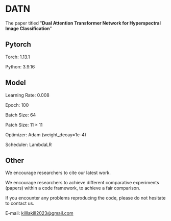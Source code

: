 # DATN

The paper titled "**Dual Attention Transformer Network for Hyperspectral Image Classification**" 

## Pytorch
Torch: 1.13.1

Python: 3.9.16
 
## Model
Learning Rate: 0.008

Epoch: 100

Batch Size: 64

Patch Size: $11\times11$

Optimizer: Adam (weight_decay=1e-4)

Scheduler: LambdaLR


## Other

We encourage researchers to cite our latest work. 

We encourage researchers to achieve different comparative experiments (papers) within a code framework, to achieve a fair comparison.

If you encounter any problems reproducing the code, please do not hesitate to contact us.

E-mail: killlakill2023@gmail.com

